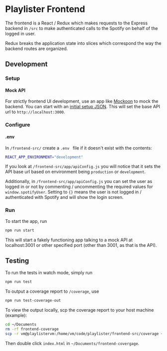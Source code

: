 # Playlister Frontend

The frontend is a React / Redux which makes requests to the Express backend in `/src` to make authenticated calls to the Spotify on behalf of the logged in user.

Redux breaks the application state into slices which correspond the way the backend routes are organized.

## Development

### Setup

#### Mock API

For strictly frontend UI development, use an app like [Mockoon](https://mockoon.com/) to mock the backend. You can start with an [initial setup JSON](https://gist.github.com/dethbird/fa9e5c4ce7ba8cffc4fc317cbef7e783). This will set the base API url to `http://localhost:3000`.

### Configure

#### .env

In `/frontend-src/` create a `.env ` file if it doesn't exist with the contents:

```bash
REACT_APP_ENVIRONMENT="development"
```

If you look at `/frontend-src/app/apiConfig.js` you will notice that it sets the API base url based on environment being `production` or `development`.

Additionally, in `/frontend-src/app/apiConfig.js` you can set the user as logged in or not by commenting / uncommenting the required values for `window.spotifyUser`. Setting to `{}` means the user is not logged in / authenticated with Spotify and will show the login screen.

### Run

To start the app, run

```bash
npm run start
```

This will start a fakely functioning app talking to a mock API at localhost:3001 or other specified port (other than 3001, as that is the API).

## Testing

To run the tests in watch mode, simply run
```bash
npm run test
```

To output a coverage report to `/coverage`, use
```bash
npm run test-coverage-out
```

To view the output locally, scp the coverage report to your host machine (example):

```bash
cd ~/Documents
rm -rf frontend-coverage
scp -r vm@playlistervm:/home/vm/code/playlister/frontend-src/coverage ~/Documents/frontend-coverage
```

Then double click `index.html` in `~/Documents/frontend-covergage`.
